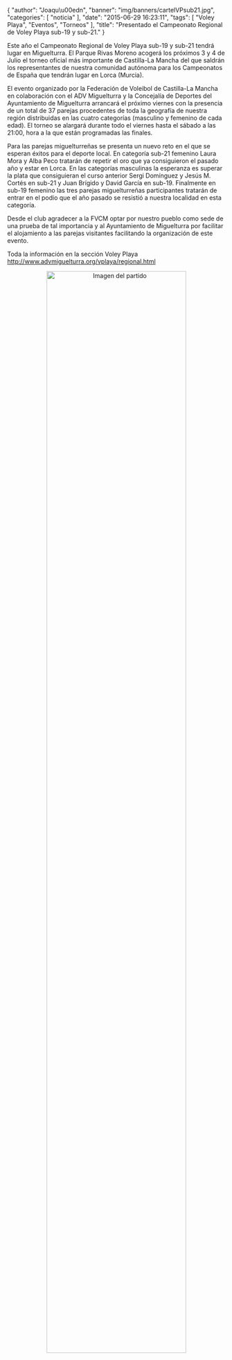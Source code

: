{
  "author": "Joaqu\u00edn", 
  "banner": "img/banners/cartelVPsub21.jpg", 
  "categories": [
    "noticia"
  ], 
  "date": "2015-06-29 16:23:11", 
  "tags": [
    "Voley Playa", 
    "Eventos", 
    "Torneos"
  ], 
  "title": "Presentado el Campeonato Regional de Voley Playa sub-19 y sub-21."
}

Este año el Campeonato Regional de Voley Playa sub-19 y sub-21 tendrá lugar en Miguelturra. El Parque Rivas Moreno acogerá los próximos 3 y 4 de Julio el torneo oficial más importante de Castilla-La Mancha del que saldrán los representantes de nuestra comunidad autónoma para los Campeonatos de España que tendrán lugar en Lorca (Murcia).

El evento organizado por la Federación de Voleibol de Castilla-La Mancha en colaboración con el ADV Miguelturra y la Concejalía de Deportes del Ayuntamiento de Miguelturra arrancará el próximo viernes con la presencia de un total de 37 parejas procedentes de toda la geografía de nuestra región distribuidas en las cuatro categorías (masculino y femenino de cada edad). El torneo se alargará durante todo el viernes hasta el sábado a las 21:00, hora a la que están programadas las finales.

Para las parejas miguelturreñas se presenta un nuevo reto en el que se esperan éxitos para el deporte local. En categoría sub-21 femenino Laura Mora y Alba Peco tratarán de repetir el oro que ya consiguieron el pasado año y estar en Lorca. En las categorías masculinas la esperanza es superar la plata que consiguieran el curso anterior Sergi Domínguez y Jesús M. Cortés en sub-21 y Juan Brígido y David García en sub-19. Finalmente en sub-19 femenino las tres parejas miguelturreñas participantes tratarán de entrar en el podio que el año pasado se resistió a nuestra localidad en esta categoría.

Desde el club agradecer a la FVCM optar por nuestro pueblo como sede de una prueba de tal importancia y al Ayuntamiento de Miguelturra por facilitar el alojamiento a las parejas visitantes facilitando la organización de este evento.

Toda la información en la sección Voley Playa http://www.advmiguelturra.org/vplaya/regional.html

<center>
<a target="_new" href="http://www.advmiguelturra.org/drupal/sites/default/files/cartelVPsub21.jpg"> 
<img alt="Imagen del partido" width="80%" align="center" src="http://www.advmiguelturra.org/drupal/sites/default/files/cartelVPsub21.jpg"/> </a> </center>


